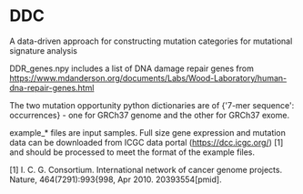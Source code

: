 # DDC
A data-driven approach for constructing mutation categories for mutational signature analysis

DDR_genes.npy includes a list of DNA damage repair genes from https://www.mdanderson.org/documents/Labs/Wood-Laboratory/human-dna-repair-genes.html

The two mutation opportunity python dictionaries are of {'7-mer sequence': occurrences} - one for GRCh37 genome and the other for GRCh37 exome.

example_* files are input samples. Full size gene expression and mutation data can be downloaded from ICGC data portal (https://dcc.icgc.org/) [1] and should be processed to meet the format of the example files.

[1] I. C. G. Consortium. International network of cancer genome projects. Nature, 464(7291):993{998, Apr 2010. 20393554[pmid].
